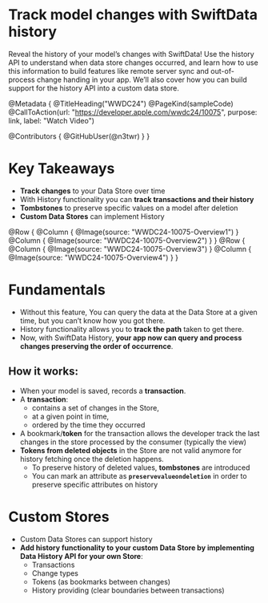 # Track model changes with SwiftData history

Reveal the history of your model’s changes with SwiftData! Use the history API to understand when data store changes occurred, and learn how to use this information to build features like remote server sync and out-of-process change handing in your app. We’ll also cover how you can build support for the history API into a custom data store.

@Metadata {
   @TitleHeading("WWDC24")
   @PageKind(sampleCode)
   @CallToAction(url: "https://developer.apple.com/wwdc24/10075", purpose: link, label: "Watch Video")

   @Contributors {
      @GitHubUser(@n3twr)
   }
}







# Key Takeaways

- **Track changes** to your Data Store over time
- With History functionality you can **track transactions and their history**
- **Tombstones** to preserve specific values on a model after deletion
- **Custom Data Stores** can implement History

@Row {
   @Column {
      @Image(source: "WWDC24-10075-Overview1")
   }
   @Column {
      @Image(source: "WWDC24-10075-Overview2")
   }
}
@Row {
   @Column {
      @Image(source: "WWDC24-10075-Overview3")
   }
   @Column {
      @Image(source: "WWDC24-10075-Overview4")
   }
}


# Fundamentals

- Without this feature, You can query the data at the Data Store at a given time, but you can’t know how you got there.
- History functionality allows you to **track the path** taken to get there.
- Now, with SwiftData History, **your app now can query and process changes preserving the order of occurrence**.

## How it works:

- When your model is saved, records a **transaction**.
- A **transaction**:
    - contains a set of changes in the Store,
    - at a given point in time, 
    - ordered by the time they occurred
- A bookmark/**token** for the transaction allows the developer track the last changes in the store processed by the consumer (typically the view)
- **Tokens from deleted objects** in the Store are not valid anymore for history fetching once the deletion happens.
    - To preserve history of deleted values, **tombstones** are introduced
    - You can mark an attribute as **```preservevalueondeletion```** in order to preserve specific attributes on history


# Custom Stores

- Custom Data Stores can support history
- **Add history functionality to your custom Data Store by implementing Data History API for your own Store**:
    - Transactions
    - Change types
    - Tokens (as bookmarks between changes)
    - History providing (clear boundaries between transactions)


